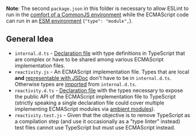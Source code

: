 **Note**: The second `package.json` in this folder is necessary to allow ESLint to run in the [comfort of a CommonJS environment](https://github.com/eslint/eslint/issues/12319#issuecomment-535799024) while the ECMAScript code can run in an [ESM environment](https://nodejs.org/api/packages.html#packages_package_json_and_file_extensions) (`"type": "module",`).

## General Idea
* `internal.d.ts` - [Declaration file](https://www.typescriptlang.org/docs/handbook/declaration-files/introduction.html) with type definitions in TypeScript that are complex or have to be shared among various ECMAScript implementation files.
* `reactivity.js` - An ECMAScript implementation file. Types that are local **and** [representable with JSDoc](https://www.typescriptlang.org/docs/handbook/jsdoc-supported-types.html) don't have to be in `internal.d.ts`. Otherwise types are [imported](https://www.typescriptlang.org/docs/handbook/jsdoc-supported-types.html#import-types) from `internal.d.ts`.
* `reactivity.d.ts` - [Declaration file](https://www.typescriptlang.org/docs/handbook/declaration-files/introduction.html) with the types necessary to expose the public API of the ECMAScript implementation file to TypeScript (strictly speaking a single declaration file could cover multiple implementing ECMAScript modules via [ambient modules](https://www.typescriptlang.org/docs/handbook/modules.html#ambient-modules)).
* `reactivity.test.js` - Given that the objective is to remove TypeScript as a compilation step (and use it occasionally as a "type linter" instead) test files cannot use TypeScript but must use ECMAScript instead.
